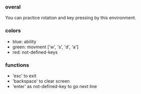 ### overal
You can practice rotation and key pressing by this environment.

### colors
- blue: ability
- green: movment ['w', 's', 'd', 'a']
- red: not-defined-keys

### functions
- 'esc' to exit
- 'backspace' to clear screen
- 'enter' as not-defined-key to go next line